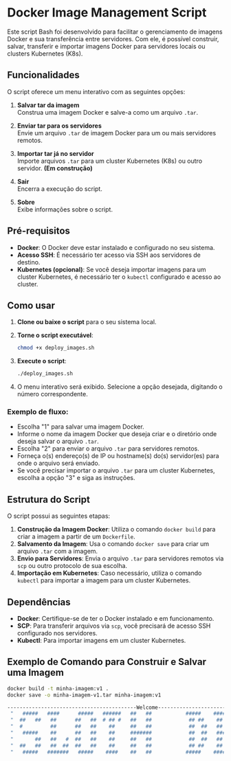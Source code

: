 # Docker Image Management Script

Este script Bash foi desenvolvido para facilitar o gerenciamento de imagens Docker e sua transferência entre servidores. Com ele, é possível construir, salvar, transferir e importar imagens Docker para servidores locais ou clusters Kubernetes (K8s).

## Funcionalidades

O script oferece um menu interativo com as seguintes opções:

1. **Salvar tar da imagem**  
   Construa uma imagem Docker e salve-a como um arquivo `.tar`.

2. **Enviar tar para os servidores**  
   Envie um arquivo `.tar` de imagem Docker para um ou mais servidores remotos.

3. **Importar tar já no servidor**  
   Importe arquivos `.tar` para um cluster Kubernetes (K8s) ou outro servidor. **(Em construção)**

4. **Sair**  
   Encerra a execução do script.

5. **Sobre**  
   Exibe informações sobre o script.

## Pré-requisitos

- **Docker**: O Docker deve estar instalado e configurado no seu sistema.
- **Acesso SSH**: É necessário ter acesso via SSH aos servidores de destino.
- **Kubernetes (opcional)**: Se você deseja importar imagens para um cluster Kubernetes, é necessário ter o `kubectl` configurado e acesso ao cluster.

## Como usar

1. **Clone ou baixe o script** para o seu sistema local.

2. **Torne o script executável**:
    ```bash
    chmod +x deploy_images.sh
    ```

3. **Execute o script**:
    ```bash
    ./deploy_images.sh
    ```

4. O menu interativo será exibido. Selecione a opção desejada, digitando o número correspondente.

### Exemplo de fluxo:

- Escolha "1" para salvar uma imagem Docker.
- Informe o nome da imagem Docker que deseja criar e o diretório onde deseja salvar o arquivo `.tar`.
- Escolha "2" para enviar o arquivo `.tar` para servidores remotos.
- Forneça o(s) endereço(s) de IP ou hostname(s) do(s) servidor(es) para onde o arquivo será enviado.
- Se você precisar importar o arquivo `.tar` para um cluster Kubernetes, escolha a opção "3" e siga as instruções.

## Estrutura do Script

O script possui as seguintes etapas:

1. **Construção da Imagem Docker**: Utiliza o comando `docker build` para criar a imagem a partir de um `Dockerfile`.
2. **Salvamento da Imagem**: Usa o comando `docker save` para criar um arquivo `.tar` com a imagem.
3. **Envio para Servidores**: Envia o arquivo `.tar` para servidores remotos via `scp` ou outro protocolo de sua escolha.
4. **Importação em Kubernetes**: Caso necessário, utiliza o comando `kubectl` para importar a imagem para um cluster Kubernetes.

## Dependências

- **Docker**: Certifique-se de ter o Docker instalado e em funcionamento.
- **SCP**: Para transferir arquivos via `scp`, você precisará de acesso SSH configurado nos servidores.
- **Kubectl**: Para importar imagens em um cluster Kubernetes.

## Exemplo de Comando para Construir e Salvar uma Imagem

```bash
docker build -t minha-imagem:v1 .
docker save -o minha-imagem-v1.tar minha-imagem:v1

------------------------------------------Welcome-------------------------------------------------------------- 
 "   #####   ####      #####   ######   ##   ##           #####    #######  ######   ####      #####   ##  ## ";
 "  ##   ##   ##      ##   ##  # ## #   ##   ##            ## ##    ##   #   ##  ##   ##      ##   ##  ##  ## ";
 "  #         ##      ##   ##    ##     ##   ##            ##  ##   ## #     ##  ##   ##      ##   ##  ##  ## ";
 "   #####    ##      ##   ##    ##     #######            ##  ##   ####     #####    ##      ##   ##   #### ";
 "       ##   ##   #  ##   ##    ##     ##   ##            ##  ##   ## #     ##       ##   #  ##   ##    ## ";
 "  ##   ##   ##  ##  ##   ##    ##     ##   ##            ## ##    ##   #   ##       ##  ##  ##   ##    ## ";
 "   #####   #######   #####    ####    ##   ##           #####    #######  ####     #######   #####    #### ";
